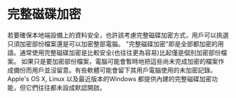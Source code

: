 [Title]: # (完全磁碟加密)
[Order]: # (46)

# 完整磁碟加密

若要確保本地端設備上的資料安全，也許該考慮完整磁碟加密方式，用戶可以挑選只須加密部份檔案還是可以加密整部電腦。 "完整磁碟加密"即是全部都加密的用語。通常使用完整磁碟加密是比較安全(也往往更為容易)比起僅是個別加密部份檔案。 如果只是要加密部份檔案，電腦可能會暫時地把這些尚未完成加密的檔案作成備份而用戶並沒留意。有些軟體可能會留下其用戶電腦使用的未加密記錄。Apple's OS X, Linux 以及最近版本的Windows 都提供內建的完整磁碟加密功能，但它們往往都未設成默認開啟。